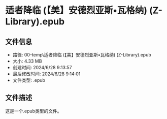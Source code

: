 ﻿# 适者降临 (【美】安德烈亚斯•瓦格纳) (Z-Library).epub

## 文件信息
- 路径: 00-temp\适者降临 (【美】安德烈亚斯•瓦格纳) (Z-Library).epub
- 大小: 4.33 MB
- 创建时间: 2024/6/28 9:13:57
- 最后修改时间: 2024/6/28 9:14:01
- 文件类型: .epub

## 文件描述
这是一个.epub类型的文件。

